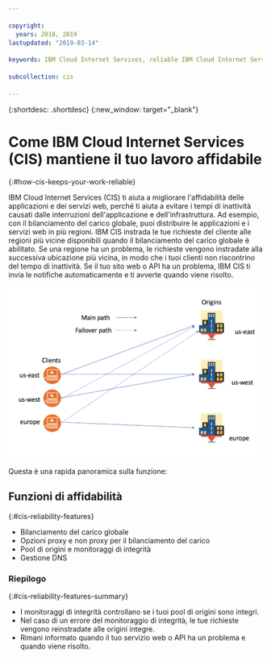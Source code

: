 ```yaml
---

copyright:
  years: 2018, 2019
lastupdated: "2019-03-14"

keywords: IBM Cloud Internet Services, reliable IBM Cloud Internet Services, Global Load Balancing

subcollection: cis

---
```


{:shortdesc: .shortdesc}
{:new_window: target="_blank"}

# Come IBM Cloud Internet Services (CIS) mantiene il tuo lavoro affidabile
{:#how-cis-keeps-your-work-reliable}

IBM Cloud Internet Services (CIS) ti aiuta a migliorare l'affidabilità delle applicazioni e dei servizi web, perché ti aiuta a evitare i tempi di inattività causati dalle interruzioni dell'applicazione e dell'infrastruttura. Ad esempio, con il bilanciamento del carico globale, puoi distribuire le applicazioni e i servizi web in più regioni. IBM CIS instrada le tue richieste del cliente alle regioni più vicine disponibili quando il bilanciamento del carico globale è abilitato. Se una regione ha un problema, le richieste vengono instradate alla successiva ubicazione più vicina, in modo che i tuoi clienti non riscontrino del tempo di inattività. Se il tuo sito web o API ha un problema, IBM CIS ti invia le notifiche automaticamente e ti avverte quando viene risolto.


![reliability-graphic.png](images/reliability-graphic.png)

Questa è una rapida panoramica sulla funzione:

## Funzioni di affidabilità
{:#cis-reliability-features}

 * Bilanciamento del carico globale 
 * Opzioni proxy e non proxy per il bilanciamento del carico
 * Pool di origini e monitoraggi di integrità
 * Gestione DNS
 
### Riepilogo
{:#cis-reliability-features-summary}
 
  * I monitoraggi di integrità controllano se i tuoi pool di origini sono integri.
  * Nel caso di un errore del monitoraggio di integrità, le tue richieste vengono reinstradate alle origini integre.
  * Rimani informato quando il tuo servizio web o API ha un problema e quando viene risolto.
